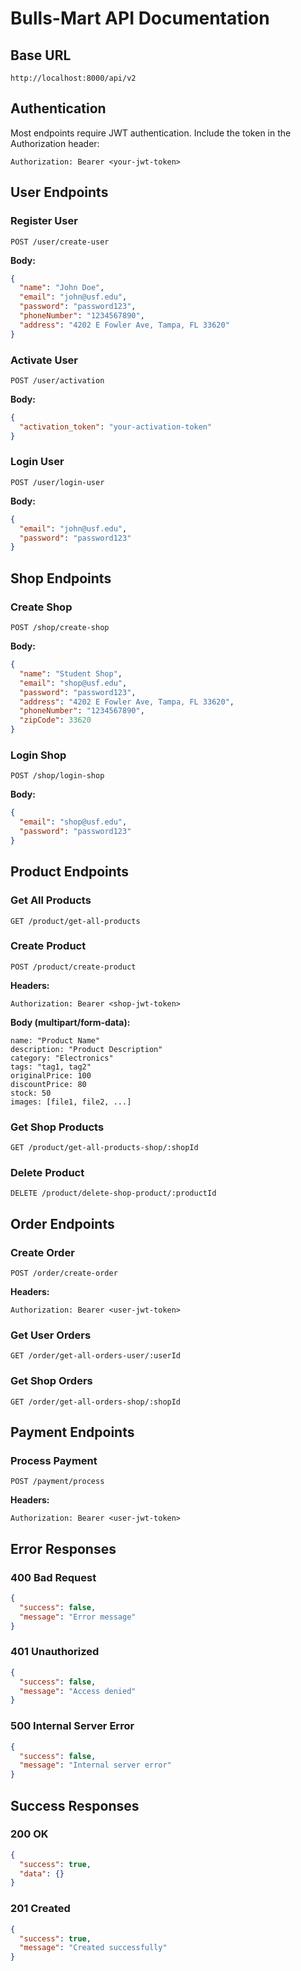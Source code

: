 # Bulls-Mart API Documentation

## Base URL
```
http://localhost:8000/api/v2
```

## Authentication
Most endpoints require JWT authentication. Include the token in the Authorization header:
```
Authorization: Bearer <your-jwt-token>
```

## User Endpoints

### Register User
```
POST /user/create-user
```
**Body:**
```json
{
  "name": "John Doe",
  "email": "john@usf.edu",
  "password": "password123",
  "phoneNumber": "1234567890",
  "address": "4202 E Fowler Ave, Tampa, FL 33620"
}
```

### Activate User
```
POST /user/activation
```
**Body:**
```json
{
  "activation_token": "your-activation-token"
}
```

### Login User
```
POST /user/login-user
```
**Body:**
```json
{
  "email": "john@usf.edu",
  "password": "password123"
}
```

## Shop Endpoints

### Create Shop
```
POST /shop/create-shop
```
**Body:**
```json
{
  "name": "Student Shop",
  "email": "shop@usf.edu",
  "password": "password123",
  "address": "4202 E Fowler Ave, Tampa, FL 33620",
  "phoneNumber": "1234567890",
  "zipCode": 33620
}
```

### Login Shop
```
POST /shop/login-shop
```
**Body:**
```json
{
  "email": "shop@usf.edu",
  "password": "password123"
}
```

## Product Endpoints

### Get All Products
```
GET /product/get-all-products
```

### Create Product
```
POST /product/create-product
```
**Headers:**
```
Authorization: Bearer <shop-jwt-token>
```
**Body (multipart/form-data):**
```
name: "Product Name"
description: "Product Description"
category: "Electronics"
tags: "tag1, tag2"
originalPrice: 100
discountPrice: 80
stock: 50
images: [file1, file2, ...]
```

### Get Shop Products
```
GET /product/get-all-products-shop/:shopId
```

### Delete Product
```
DELETE /product/delete-shop-product/:productId
```

## Order Endpoints

### Create Order
```
POST /order/create-order
```
**Headers:**
```
Authorization: Bearer <user-jwt-token>
```

### Get User Orders
```
GET /order/get-all-orders-user/:userId
```

### Get Shop Orders
```
GET /order/get-all-orders-shop/:shopId
```

## Payment Endpoints

### Process Payment
```
POST /payment/process
```
**Headers:**
```
Authorization: Bearer <user-jwt-token>
```

## Error Responses

### 400 Bad Request
```json
{
  "success": false,
  "message": "Error message"
}
```

### 401 Unauthorized
```json
{
  "success": false,
  "message": "Access denied"
}
```

### 500 Internal Server Error
```json
{
  "success": false,
  "message": "Internal server error"
}
```

## Success Responses

### 200 OK
```json
{
  "success": true,
  "data": {}
}
```

### 201 Created
```json
{
  "success": true,
  "message": "Created successfully"
}
``` 